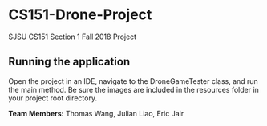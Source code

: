 # CS151-Drone-Project
SJSU CS151 Section 1 Fall 2018 Project

## Running the application
Open the project in an IDE, navigate to the DroneGameTester class, and run the main method. Be sure the images are included in the resources folder in your project root directory.

**Team Members:** Thomas Wang, Julian Liao, Eric Jair
